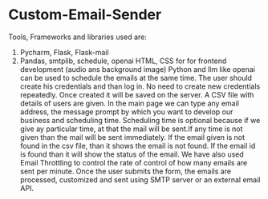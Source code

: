 # Custom-Email-Sender
Tools, Frameworks and libraries used are:
1. Pycharm, Flask, Flask-mail
2. Pandas, smtplib, schedule, openai
HTML, CSS for for frontend development (audio ans background image)
Python and llm like openai can be used to schedule the emails at the same time.
The user should create his credentials and than log in. No need to create new credentials repeatedly. Once created it will be saved on the server.
A CSV file with details of users are given. In the main page we can type any email address, the message prompt by which you want to develop our business and scheduling time.
Scheduling time is optional because if we give ay particular time, at that the mail will be sent.If any time is not given than the mail will be sent immediately.
If the email given is not found in the csv file, than it shows the email is not found.
If the email id is found than it will show the status of the email.
We have also used Email Throttling to control the rate of control of how many emails are sent per minute.
Once the user submits the form, the emails are processed, customized and sent using SMTP server or an external email API.
